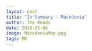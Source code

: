 ```yaml
---
layout: post
title: "In Summary - Macedonia"
author: The Reads
date: 2018-05-06
image: MacedoniaMap.png
tags: MK  
---
```

